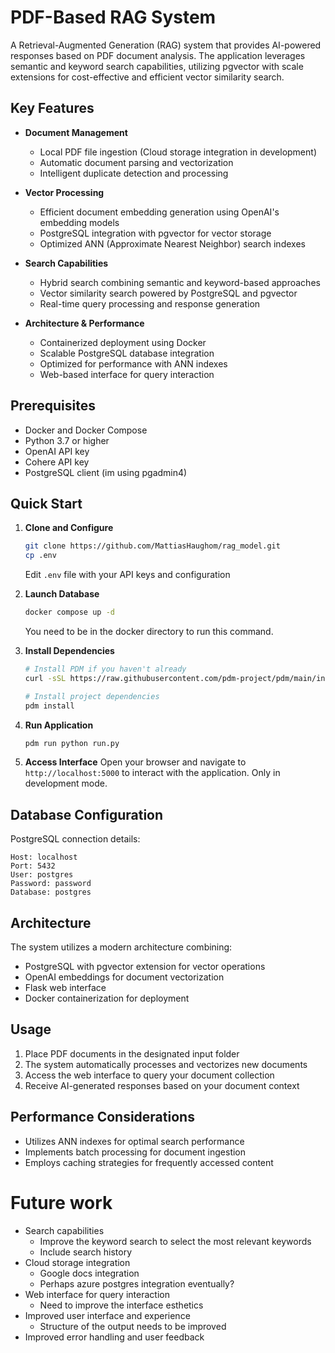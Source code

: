 # PDF-Based RAG System

A Retrieval-Augmented Generation (RAG) system that provides AI-powered responses based on PDF document analysis. The application leverages semantic and keyword search capabilities, utilizing pgvector with scale extensions for cost-effective and efficient vector similarity search.

## Key Features

- **Document Management**
  - Local PDF file ingestion (Cloud storage integration in development)
  - Automatic document parsing and vectorization
  - Intelligent duplicate detection and processing

- **Vector Processing**
  - Efficient document embedding generation using OpenAI's embedding models
  - PostgreSQL integration with pgvector for vector storage
  - Optimized ANN (Approximate Nearest Neighbor) search indexes

- **Search Capabilities**
  - Hybrid search combining semantic and keyword-based approaches
  - Vector similarity search powered by PostgreSQL and pgvector
  - Real-time query processing and response generation

- **Architecture & Performance**
  - Containerized deployment using Docker
  - Scalable PostgreSQL database integration
  - Optimized for performance with ANN indexes
  - Web-based interface for query interaction

## Prerequisites

- Docker and Docker Compose
- Python 3.7 or higher
- OpenAI API key
- Cohere API key
- PostgreSQL client (im using pgadmin4)

## Quick Start

1. **Clone and Configure**
   ```bash
   git clone https://github.com/MattiasHaughom/rag_model.git
   cp .env
   ```
   Edit `.env` file with your API keys and configuration

2. **Launch Database**
   ```bash
   docker compose up -d
   ```
   You need to be in the docker directory to run this command.

3. **Install Dependencies**
   ```bash
   # Install PDM if you haven't already
   curl -sSL https://raw.githubusercontent.com/pdm-project/pdm/main/install-pdm.py | python3 -

   # Install project dependencies
   pdm install
   ```

4. **Run Application**
   ```bash
   pdm run python run.py
   ```


5. **Access Interface**
   Open your browser and navigate to `http://localhost:5000` to interact with the application.
   Only in development mode.


## Database Configuration
PostgreSQL connection details:
```plaintext
Host: localhost
Port: 5432
User: postgres
Password: password
Database: postgres
```

## Architecture

The system utilizes a modern architecture combining:
- PostgreSQL with pgvector extension for vector operations
- OpenAI embeddings for document vectorization
- Flask web interface 
- Docker containerization for deployment

## Usage

1. Place PDF documents in the designated input folder
2. The system automatically processes and vectorizes new documents
3. Access the web interface to query your document collection
4. Receive AI-generated responses based on your document context

## Performance Considerations

- Utilizes ANN indexes for optimal search performance
- Implements batch processing for document ingestion
- Employs caching strategies for frequently accessed content


# Future work
- Search capabilities
  - Improve the keyword search to select the most relevant keywords
  - Include search history
- Cloud storage integration
  - Google docs integration
  - Perhaps azure postgres integration eventually?
- Web interface for query interaction
  - Need to improve the interface esthetics
- Improved user interface and experience
  - Structure of the output needs to be improved
- Improved error handling and user feedback
